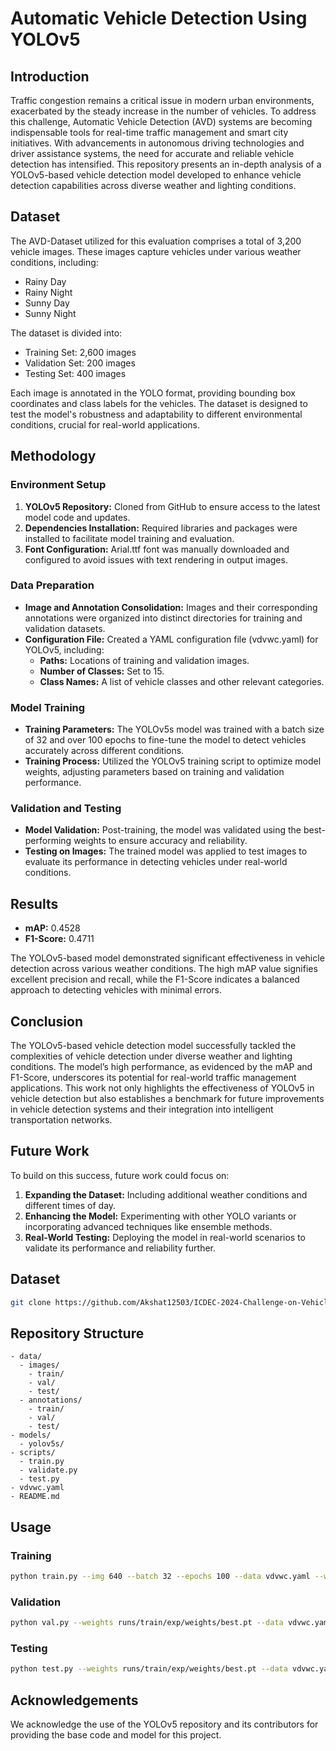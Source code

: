 # Automatic Vehicle Detection Using YOLOv5

## Introduction
Traffic congestion remains a critical issue in modern urban environments, exacerbated by the steady increase in the number of vehicles. To address this challenge, Automatic Vehicle Detection (AVD) systems are becoming indispensable tools for real-time traffic management and smart city initiatives. With advancements in autonomous driving technologies and driver assistance systems, the need for accurate and reliable vehicle detection has intensified. This repository presents an in-depth analysis of a YOLOv5-based vehicle detection model developed to enhance vehicle detection capabilities across diverse weather and lighting conditions.

## Dataset
The AVD-Dataset utilized for this evaluation comprises a total of 3,200 vehicle images. These images capture vehicles under various weather conditions, including:
- Rainy Day
- Rainy Night
- Sunny Day
- Sunny Night

The dataset is divided into:
- Training Set: 2,600 images
- Validation Set: 200 images
- Testing Set: 400 images

Each image is annotated in the YOLO format, providing bounding box coordinates and class labels for the vehicles. The dataset is designed to test the model's robustness and adaptability to different environmental conditions, crucial for real-world applications.

## Methodology

### Environment Setup
1. **YOLOv5 Repository:** Cloned from GitHub to ensure access to the latest model code and updates.
2. **Dependencies Installation:** Required libraries and packages were installed to facilitate model training and evaluation.
3. **Font Configuration:** Arial.ttf font was manually downloaded and configured to avoid issues with text rendering in output images.

### Data Preparation
- **Image and Annotation Consolidation:** Images and their corresponding annotations were organized into distinct directories for training and validation datasets.
- **Configuration File:** Created a YAML configuration file (vdvwc.yaml) for YOLOv5, including:
  - **Paths:** Locations of training and validation images.
  - **Number of Classes:** Set to 15.
  - **Class Names:** A list of vehicle classes and other relevant categories.

### Model Training
- **Training Parameters:** The YOLOv5s model was trained with a batch size of 32 and over 100 epochs to fine-tune the model to detect vehicles accurately across different conditions.
- **Training Process:** Utilized the YOLOv5 training script to optimize model weights, adjusting parameters based on training and validation performance.

### Validation and Testing
- **Model Validation:** Post-training, the model was validated using the best-performing weights to ensure accuracy and reliability.
- **Testing on Images:** The trained model was applied to test images to evaluate its performance in detecting vehicles under real-world conditions.

## Results
- **mAP:** 0.4528
- **F1-Score:** 0.4711

The YOLOv5-based model demonstrated significant effectiveness in vehicle detection across various weather conditions. The high mAP value signifies excellent precision and recall, while the F1-Score indicates a balanced approach to detecting vehicles with minimal errors.

## Conclusion
The YOLOv5-based vehicle detection model successfully tackled the complexities of vehicle detection under diverse weather and lighting conditions. The model’s high performance, as evidenced by the mAP and F1-Score, underscores its potential for real-world traffic management applications. This work not only highlights the effectiveness of YOLOv5 in vehicle detection but also establishes a benchmark for future improvements in vehicle detection systems and their integration into intelligent transportation networks.

## Future Work
To build on this success, future work could focus on:
1. **Expanding the Dataset:** Including additional weather conditions and different times of day.
2. **Enhancing the Model:** Experimenting with other YOLO variants or incorporating advanced techniques like ensemble methods.
3. **Real-World Testing:** Deploying the model in real-world scenarios to validate its performance and reliability further.

## Dataset
```bash
git clone https://github.com/Akshat12503/ICDEC-2024-Challenge-on-Vehicle-Detection-in-Various-Weather-Conditions.git
```

## Repository Structure
```
- data/
  - images/
    - train/
    - val/
    - test/
  - annotations/
    - train/
    - val/
    - test/
- models/
  - yolov5s/
- scripts/
  - train.py
  - validate.py
  - test.py
- vdvwc.yaml
- README.md
```

## Usage
### Training
```bash
python train.py --img 640 --batch 32 --epochs 100 --data vdvwc.yaml --weights yolov5s.pt
```

### Validation
```bash
python val.py --weights runs/train/exp/weights/best.pt --data vdvwc.yaml
```

### Testing
```bash
python test.py --weights runs/train/exp/weights/best.pt --data vdvwc.yaml
```

## Acknowledgements
We acknowledge the use of the YOLOv5 repository and its contributors for providing the base code and model for this project.
